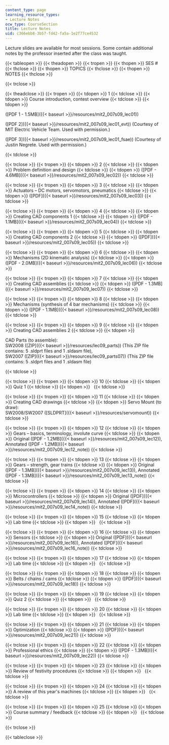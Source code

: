 ```yaml
---
content_type: page
learning_resource_types:
- Lecture Notes
ocw_type: CourseSection
title: Lecture Notes
uid: c366ebb8-3b57-fd42-fa5a-1e2f77ce4532
---
```


Lecture slides are available for most sessions. Some contain additional notes by the professor inserted after the class was taught.

{{< tableopen >}}
{{< theadopen >}}
{{< tropen >}}
{{< thopen >}}
SES #
{{< thclose >}}
{{< thopen >}}
TOPICS
{{< thclose >}}
{{< thopen >}}
NOTES
{{< thclose >}}

{{< trclose >}}

{{< theadclose >}}
{{< tropen >}}
{{< tdopen >}}
1
{{< tdclose >}}
{{< tdopen >}}
Course introduction, contest overview
{{< tdclose >}}
{{< tdopen >}}


([PDF 1 - 1.5MB]({{< baseurl >}}/resources/mit2_007s09_lec01))

([PDF 2]({{< baseurl >}}/resources/mit2_007s09_lec01_evt)) (Courtesy of MIT Electric Vehicle Team. Used with permission.)

([PDF 3]({{< baseurl >}}/resources/mit2_007s09_lec01_fsae)) (Courtesy of Justin Negrete. Used with permission.)


{{< tdclose >}}

{{< trclose >}}
{{< tropen >}}
{{< tdopen >}}
2
{{< tdclose >}}
{{< tdopen >}}
Problem definition and design
{{< tdclose >}}
{{< tdopen >}}
([PDF - 4.6MB]({{< baseurl >}}/resources/mit2_007s09_lec02))
{{< tdclose >}}

{{< trclose >}}
{{< tropen >}}
{{< tdopen >}}
3
{{< tdclose >}}
{{< tdopen >}}
Actuators – DC motors, servomotors, pneumatics
{{< tdclose >}}
{{< tdopen >}}
([PDF]({{< baseurl >}}/resources/mit2_007s09_lec03))
{{< tdclose >}}

{{< trclose >}}
{{< tropen >}}
{{< tdopen >}}
4
{{< tdclose >}}
{{< tdopen >}}
Creating CAD components 1
{{< tdclose >}}
{{< tdopen >}}
([PDF - 1.1MB]({{< baseurl >}}/resources/mit2_007s09_lec04))
{{< tdclose >}}

{{< trclose >}}
{{< tropen >}}
{{< tdopen >}}
5
{{< tdclose >}}
{{< tdopen >}}
Creating CAD components 2
{{< tdclose >}}
{{< tdopen >}}
([PDF]({{< baseurl >}}/resources/mit2_007s09_lec05))
{{< tdclose >}}

{{< trclose >}}
{{< tropen >}}
{{< tdopen >}}
6
{{< tdclose >}}
{{< tdopen >}}
Mechanisms (2D kinematic analysis)
{{< tdclose >}}
{{< tdopen >}}
([PDF - 2.0MB]({{< baseurl >}}/resources/mit2_007s09_lec06))
{{< tdclose >}}

{{< trclose >}}
{{< tropen >}}
{{< tdopen >}}
7
{{< tdclose >}}
{{< tdopen >}}
Creating CAD assemblies
{{< tdclose >}}
{{< tdopen >}}
([PDF - 1.3MB]({{< baseurl >}}/resources/mit2_007s09_lec07))
{{< tdclose >}}

{{< trclose >}}
{{< tropen >}}
{{< tdopen >}}
8
{{< tdclose >}}
{{< tdopen >}}
Mechanisms (synthesis of 4 bar mechanisms)
{{< tdclose >}}
{{< tdopen >}}
([PDF - 1.1MB]({{< baseurl >}}/resources/mit2_007s09_lec08))
{{< tdclose >}}

{{< trclose >}}
{{< tropen >}}
{{< tdopen >}}
9
{{< tdclose >}}
{{< tdopen >}}
Creating CAD assemblies 2
{{< tdclose >}}
{{< tdopen >}}


CAD Parts (to assemble):  
SW2008 ([ZIP]({{< baseurl >}}/resources/lec09_parts)) (This ZIP file contains: 5 .sldprt files and 1 .sldasm file),  
SW2007 ([ZIP]({{< baseurl >}}/resources/lec09_parts07)) (This ZIP file contains: 5 .sldprt files and 1 .sldasm file)


{{< tdclose >}}

{{< trclose >}}
{{< tropen >}}
{{< tdopen >}}
10
{{< tdclose >}}
{{< tdopen >}}
Quiz 1
{{< tdclose >}}
{{< tdopen >}}
 
{{< tdclose >}}

{{< trclose >}}
{{< tropen >}}
{{< tdopen >}}
11
{{< tdclose >}}
{{< tdopen >}}
Creating CAD drawings
{{< tdclose >}}
{{< tdopen >}}
Servo Mount (to draw):  
SW2008/SW2007 ([SLDPRT]({{< baseurl >}}/resources/servomount))
{{< tdclose >}}

{{< trclose >}}
{{< tropen >}}
{{< tdopen >}}
12
{{< tdclose >}}
{{< tdopen >}}
Gears – basics, terminology, involute curve
{{< tdclose >}}
{{< tdopen >}}
Original ([PDF - 1.2MB]({{< baseurl >}}/resources/mit2_007s09_lec12)), Annotated ([PDF - 1.2MB]({{< baseurl >}}/resources/mit2_007s09_lec12_note))
{{< tdclose >}}

{{< trclose >}}
{{< tropen >}}
{{< tdopen >}}
13
{{< tdclose >}}
{{< tdopen >}}
Gears – strength, gear trains
{{< tdclose >}}
{{< tdopen >}}
Original ([PDF - 1.3MB]({{< baseurl >}}/resources/mit2_007s09_lec13)), Annotated ([PDF - 1.3MB]({{< baseurl >}}/resources/mit2_007s09_lec13_note))
{{< tdclose >}}

{{< trclose >}}
{{< tropen >}}
{{< tdopen >}}
14
{{< tdclose >}}
{{< tdopen >}}
Microcontrollers
{{< tdclose >}}
{{< tdopen >}}
Original ([PDF]({{< baseurl >}}/resources/mit2_007s09_lec14)), Annotated ([PDF]({{< baseurl >}}/resources/mit2_007s09_lec14_note))
{{< tdclose >}}

{{< trclose >}}
{{< tropen >}}
{{< tdopen >}}
15
{{< tdclose >}}
{{< tdopen >}}
Lab time
{{< tdclose >}}
{{< tdopen >}}
 
{{< tdclose >}}

{{< trclose >}}
{{< tropen >}}
{{< tdopen >}}
16
{{< tdclose >}}
{{< tdopen >}}
Sensors
{{< tdclose >}}
{{< tdopen >}}
Original ([PDF]({{< baseurl >}}/resources/mit2_007s09_lec16)), Annotated ([PDF]({{< baseurl >}}/resources/mit2_007s09_lec16_note))
{{< tdclose >}}

{{< trclose >}}
{{< tropen >}}
{{< tdopen >}}
17
{{< tdclose >}}
{{< tdopen >}}
Lab time
{{< tdclose >}}
{{< tdopen >}}
 
{{< tdclose >}}

{{< trclose >}}
{{< tropen >}}
{{< tdopen >}}
18
{{< tdclose >}}
{{< tdopen >}}
Belts / chains / cams
{{< tdclose >}}
{{< tdopen >}}
([PDF]({{< baseurl >}}/resources/mit2_007s09_lec18))
{{< tdclose >}}

{{< trclose >}}
{{< tropen >}}
{{< tdopen >}}
19
{{< tdclose >}}
{{< tdopen >}}
Quiz 2
{{< tdclose >}}
{{< tdopen >}}
 
{{< tdclose >}}

{{< trclose >}}
{{< tropen >}}
{{< tdopen >}}
20
{{< tdclose >}}
{{< tdopen >}}
Lab time
{{< tdclose >}}
{{< tdopen >}}
 
{{< tdclose >}}

{{< trclose >}}
{{< tropen >}}
{{< tdopen >}}
21
{{< tdclose >}}
{{< tdopen >}}
Optimization
{{< tdclose >}}
{{< tdopen >}}
([PDF]({{< baseurl >}}/resources/mit2_007s09_lec21))
{{< tdclose >}}

{{< trclose >}}
{{< tropen >}}
{{< tdopen >}}
22
{{< tdclose >}}
{{< tdopen >}}
Professional ethics
{{< tdclose >}}
{{< tdopen >}}
([PDF - 1.3MB]({{< baseurl >}}/resources/mit2_007s09_lec22))
{{< tdclose >}}

{{< trclose >}}
{{< tropen >}}
{{< tdopen >}}
23
{{< tdclose >}}
{{< tdopen >}}
Review of festivity procedures
{{< tdclose >}}
{{< tdopen >}}
 
{{< tdclose >}}

{{< trclose >}}
{{< tropen >}}
{{< tdopen >}}
24
{{< tdclose >}}
{{< tdopen >}}
A review of this year's machines
{{< tdclose >}}
{{< tdopen >}}
 
{{< tdclose >}}

{{< trclose >}}
{{< tropen >}}
{{< tdopen >}}
25
{{< tdclose >}}
{{< tdopen >}}
Course summary / feedback
{{< tdclose >}}
{{< tdopen >}}
 
{{< tdclose >}}

{{< trclose >}}

{{< tableclose >}}